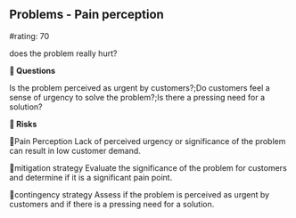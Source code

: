 

## Problems - Pain perception

#rating: 70


does the problem really hurt?

**💭 Questions**

Is the problem perceived as urgent by customers?;Do customers feel a sense of urgency to solve the problem?;Is there a pressing need for a solution?

**🚨 Risks**

🚨Pain Perception
Lack of perceived urgency or significance of the problem can result in low customer demand.

🚨mitigation strategy
Evaluate the significance of the problem for customers and determine if it is a significant pain point.

🚨contingency strategy
Assess if the problem is perceived as urgent by customers and if there is a pressing need for a solution.




